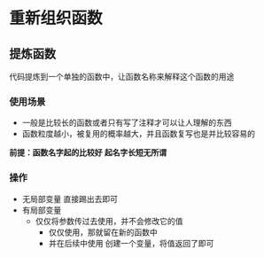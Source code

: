 # 重新组织函数

## 提炼函数

代码提炼到一个单独的函数中，让函数名称来解释这个函数的用途

### 使用场景

- 一般是比较长的函数或者只有写了注释才可以让人理解的东西
- 函数粒度越小，被复用的概率越大，并且函数复写也是并比较容易的

**前提：函数名字起的比较好**
**起名字长短无所谓**

### 操作

- 无局部变量
    直接踢出去即可
- 有局部变量
    - 仅仅将参数传过去使用，并不会修改它的值
        - 仅仅使用，那就留在新的函数中
        - 并在后续中使用  创建一个变量，将值返回了即可
        
